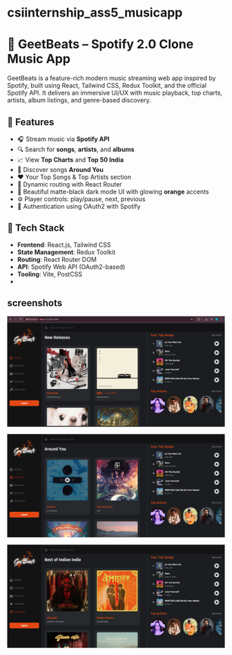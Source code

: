 # csiinternship_ass5_musicapp
# 🎵 GeetBeats – Spotify 2.0 Clone Music App

GeetBeats is a feature-rich modern music streaming web app inspired by Spotify, built using React, Tailwind CSS, Redux Toolkit, and the official Spotify API. It delivers an immersive UI/UX with music playback, top charts, artists, album listings, and genre-based discovery.

## 🌟 Features

- 🎧 Stream music via **Spotify API**
- 🔍 Search for **songs**, **artists**, and **albums**
- 📈 View **Top Charts** and **Top 50 India**
- 📍 Discover songs **Around You**
- ❤️ Your Top Songs & Top Artists section
- 🔄 Dynamic routing with React Router
- 🎨 Beautiful matte-black dark mode UI with glowing **orange** accents
- ⚙️ Player controls: play/pause, next, previous
- 🔐 Authentication using OAuth2 with Spotify

## 🔗 Tech Stack

- **Frontend**: React.js, Tailwind CSS
- **State Management**: Redux Toolkit
- **Routing**: React Router DOM
- **API**: Spotify Web API (OAuth2-based)
- **Tooling**: Vite, PostCSS
- 
## screenshots

![Main Discover Page](https://github.com/tanyarajput08/csiinternship_ass5_musicapp/blob/main/screenshots/Screenshot%202025-06-30%20211611.png)

![around you Page](https://github.com/tanyarajput08/csiinternship_ass5_musicapp/blob/main/screenshots/Screenshot%202025-06-30%20211622.png)

![top artist Page](https://github.com/tanyarajput08/csiinternship_ass5_musicapp/blob/main/screenshots/Screenshot%202025-06-30%20211630.png)


